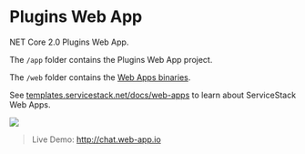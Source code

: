 # Plugins Web App

NET Core 2.0 Plugins Web App.

The `/app` folder contains the Plugins Web App project.

The `/web` folder contains the [Web Apps binaries](https://github.com/NetCoreWebApps/Web).

See [templates.servicestack.net/docs/web-apps](http://templates.servicestack.net/docs/web-apps) to learn about ServiceStack Web Apps.

[![](http://templates.servicestack.net/assets/img/screenshots/chat.png)](http://chat.web-app.io)

> Live Demo: http://chat.web-app.io


